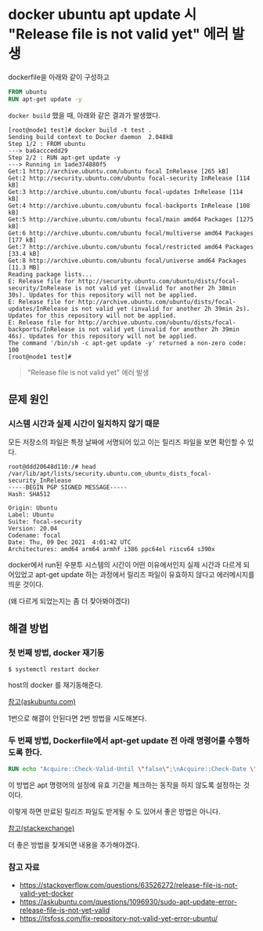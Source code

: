 # docker ubuntu apt update 시 "Release file is not valid yet" 에러 발생

dockerfile을 아래와 같이 구성하고

```dockerfile
FROM ubuntu
RUN apt-get update -y
```

`docker build` 했을 때, 아래와 같은 결과가 발생했다.

```shell
[root@node1 test]# docker build -t test .
Sending build context to Docker daemon  2.048kB
Step 1/2 : FROM ubuntu
---> ba6acccedd29
Step 2/2 : RUN apt-get update -y
---> Running in 1ade374880f5
Get:1 http://archive.ubuntu.com/ubuntu focal InRelease [265 kB]
Get:2 http://security.ubuntu.com/ubuntu focal-security InRelease [114 kB]
Get:3 http://archive.ubuntu.com/ubuntu focal-updates InRelease [114 kB]
Get:4 http://archive.ubuntu.com/ubuntu focal-backports InRelease [108 kB]
Get:5 http://archive.ubuntu.com/ubuntu focal/main amd64 Packages [1275 kB]
Get:6 http://archive.ubuntu.com/ubuntu focal/multiverse amd64 Packages [177 kB]
Get:7 http://archive.ubuntu.com/ubuntu focal/restricted amd64 Packages [33.4 kB]
Get:8 http://archive.ubuntu.com/ubuntu focal/universe amd64 Packages [11.3 MB]
Reading package lists...
E: Release file for http://security.ubuntu.com/ubuntu/dists/focal-security/InRelease is not valid yet (invalid for another 2h 38min 30s). Updates for this repository will not be applied.
E: Release file for http://archive.ubuntu.com/ubuntu/dists/focal-updates/InRelease is not valid yet (invalid for another 2h 39min 2s). Updates for this repository will not be applied.
E: Release file for http://archive.ubuntu.com/ubuntu/dists/focal-backports/InRelease is not valid yet (invalid for another 2h 39min 46s). Updates for this repository will not be applied.
The command '/bin/sh -c apt-get update -y' returned a non-zero code: 100
[root@node1 test]# 
```

> "Release file is not valid yet" 에러 발생

## 문제 원인

### 시스템 시간과 실제 시간이 일치하지 않기 때문

모든 저장소의 파일은 특정 날짜에 서명되어 있고 이는 릴리즈 파일을 보면 확인할 수 있다.

```shell
root@ddd20648d110:/# head /var/lib/apt/lists/security.ubuntu.com_ubuntu_dists_focal-security_InRelease 
-----BEGIN PGP SIGNED MESSAGE-----
Hash: SHA512

Origin: Ubuntu
Label: Ubuntu
Suite: focal-security
Version: 20.04
Codename: focal
Date: Thu, 09 Dec 2021  4:01:42 UTC
Architectures: amd64 arm64 armhf i386 ppc64el riscv64 s390x
```

docker에서 run된 우분투 시스템의 시간이 어떤 이유에서인지 실제 시간과 다르게 되어있었고 apt-get update 하는 과정에서 릴리즈 파일이 유효하지 않다고 에러메시지를 띄운 것이다.

(왜 다르게 되었는지는 좀 더 찾아봐야겠다)

## 해결 방법

### 첫 번째 방법, docker 재기동

```shell
$ systemctl restart docker
```

host의 docker 를 재기동해준다.

[참고(askubuntu.com)](https://askubuntu.com/questions/1096930/sudo-apt-update-error-release-file-is-not-yet-valid)

1번으로 해결이 안된다면 2번 방법을 시도해본다.

### 두 번째 방법, Dockerfile에서 apt-get update 전 아래 명령어를 수행하도록 한다.

```dockerfile
RUN echo "Acquire::Check-Valid-Until \"false\";\nAcquire::Check-Date \"false\";" | cat > /etc/apt/apt.conf.d/10no--check-valid-until
```

이 방법은 apt 명령어의 설정에 유효 기간을 체크하는 동작을 하지 않도록 설정하는 것이다.

이렇게 하면 만료된 릴리즈 파일도 받게될 수 도 있어서 좋은 방법은 아니다.

[참고(stackexchange)](https://unix.stackexchange.com/questions/2544/how-to-work-around-release-file-expired-problem-on-a-local-mirror)


더 좋은 방법을 찾게되면 내용을 추가해야겠다.

### 참고 자료
- https://stackoverflow.com/questions/63526272/release-file-is-not-valid-yet-docker
- https://askubuntu.com/questions/1096930/sudo-apt-update-error-release-file-is-not-yet-valid
- https://itsfoss.com/fix-repository-not-valid-yet-error-ubuntu/